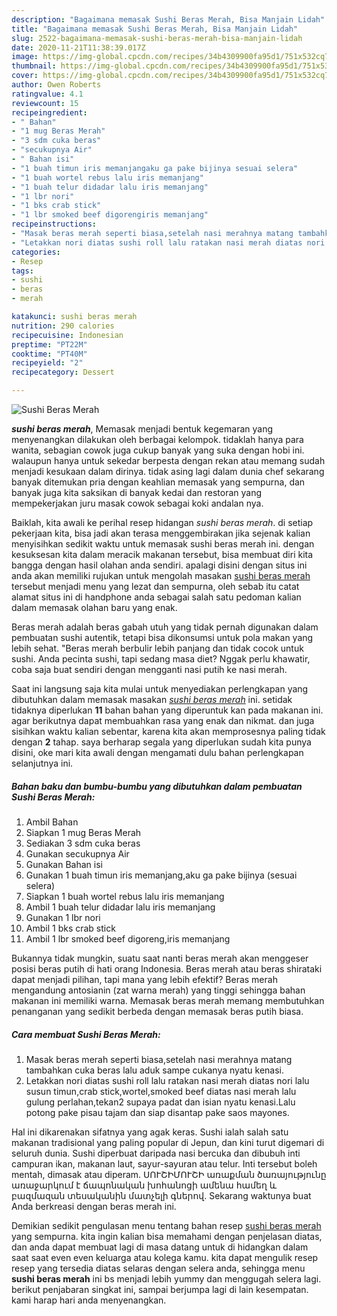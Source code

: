 ```yaml
---
description: "Bagaimana memasak Sushi Beras Merah, Bisa Manjain Lidah"
title: "Bagaimana memasak Sushi Beras Merah, Bisa Manjain Lidah"
slug: 2522-bagaimana-memasak-sushi-beras-merah-bisa-manjain-lidah
date: 2020-11-21T11:38:39.017Z
image: https://img-global.cpcdn.com/recipes/34b4309900fa95d1/751x532cq70/sushi-beras-merah-foto-resep-utama.jpg
thumbnail: https://img-global.cpcdn.com/recipes/34b4309900fa95d1/751x532cq70/sushi-beras-merah-foto-resep-utama.jpg
cover: https://img-global.cpcdn.com/recipes/34b4309900fa95d1/751x532cq70/sushi-beras-merah-foto-resep-utama.jpg
author: Owen Roberts
ratingvalue: 4.1
reviewcount: 15
recipeingredient:
- " Bahan"
- "1 mug Beras Merah"
- "3 sdm cuka beras"
- "secukupnya Air"
- " Bahan isi"
- "1 buah timun iris memanjangaku ga pake bijinya sesuai selera"
- "1 buah wortel rebus lalu iris memanjang"
- "1 buah telur didadar lalu iris memanjang"
- "1 lbr nori"
- "1 bks crab stick"
- "1 lbr smoked beef digorengiris memanjang"
recipeinstructions:
- "Masak beras merah seperti biasa,setelah nasi merahnya matang tambahkan cuka beras lalu aduk sampe cukanya nyatu kenasi."
- "Letakkan nori diatas sushi roll lalu ratakan nasi merah diatas nori lalu susun timun,crab stick,wortel,smoked beef diatas nasi merah lalu gulung perlahan,tekan2 supaya padat dan isian nyatu kenasi.Lalu potong pake pisau tajam dan siap disantap pake saos mayones."
categories:
- Resep
tags:
- sushi
- beras
- merah

katakunci: sushi beras merah 
nutrition: 290 calories
recipecuisine: Indonesian
preptime: "PT22M"
cooktime: "PT40M"
recipeyield: "2"
recipecategory: Dessert

---
```



![Sushi Beras Merah](https://img-global.cpcdn.com/recipes/34b4309900fa95d1/751x532cq70/sushi-beras-merah-foto-resep-utama.jpg)

<b><i>sushi beras merah</i></b>, Memasak menjadi bentuk kegemaran yang menyenangkan dilakukan oleh berbagai kelompok. tidaklah hanya para wanita, sebagian cowok juga cukup banyak yang suka dengan hobi ini. walaupun hanya untuk sekedar berpesta dengan rekan atau memang sudah menjadi kesukaan dalam dirinya. tidak asing lagi dalam dunia chef sekarang banyak ditemukan pria dengan keahlian memasak yang sempurna, dan banyak juga kita saksikan di banyak kedai dan restoran yang mempekerjakan juru masak cowok sebagai koki andalan nya.

Baiklah, kita awali ke perihal resep hidangan <i>sushi beras merah</i>. di setiap pekerjaan kita, bisa jadi akan terasa menggembirakan jika sejenak kalian menyisihkan sedikit waktu untuk memasak sushi beras merah ini. dengan kesuksesan kita dalam meracik makanan tersebut, bisa membuat diri kita bangga dengan hasil olahan anda sendiri. apalagi disini dengan situs ini anda akan memiliki rujukan untuk mengolah masakan <u>sushi beras merah</u> tersebut menjadi menu yang lezat dan sempurna, oleh sebab itu catat alamat situs ini di handphone anda sebagai salah satu pedoman kalian dalam memasak olahan baru yang enak.

Beras merah adalah beras gabah utuh yang tidak pernah digunakan dalam pembuatan sushi autentik, tetapi bisa dikonsumsi untuk pola makan yang lebih sehat. &#34;Beras merah berbulir lebih panjang dan tidak cocok untuk sushi. Anda pecinta sushi, tapi sedang masa diet? Nggak perlu khawatir, coba saja buat sendiri dengan mengganti nasi putih ke nasi merah.


Saat ini langsung saja kita mulai untuk menyediakan perlengkapan yang dibutuhkan dalam memasak masakan <u><i>sushi beras merah</i></u> ini. setidak tidaknya diperlukan <b>11</b> bahan bahan yang diperuntuk kan pada makanan ini. agar berikutnya dapat membuahkan rasa yang enak dan nikmat. dan juga sisihkan waktu kalian sebentar, karena kita akan memprosesnya paling tidak dengan <b>2</b> tahap. saya berharap segala yang diperlukan sudah kita punya disini, oke mari kita awali dengan mengamati dulu bahan perlengkapan selanjutnya ini.

<!--inarticleads1-->

##### Bahan baku dan bumbu-bumbu yang dibutuhkan dalam pembuatan Sushi Beras Merah:

1. Ambil  Bahan
1. Siapkan 1 mug Beras Merah
1. Sediakan 3 sdm cuka beras
1. Gunakan secukupnya Air
1. Gunakan  Bahan isi
1. Gunakan 1 buah timun iris memanjang,aku ga pake bijinya (sesuai selera)
1. Siapkan 1 buah wortel rebus lalu iris memanjang
1. Ambil 1 buah telur didadar lalu iris memanjang
1. Gunakan 1 lbr nori
1. Ambil 1 bks crab stick
1. Ambil 1 lbr smoked beef digoreng,iris memanjang


Bukannya tidak mungkin, suatu saat nanti beras merah akan menggeser posisi beras putih di hati orang Indonesia. Beras merah atau beras shirataki dapat menjadi pilihan, tapi mana yang lebih efektif? Beras merah mengandung antosianin (zat warna merah) yang tinggi sehingga bahan makanan ini memiliki warna. Memasak beras merah memang membutuhkan penanganan yang sedikit berbeda dengan memasak beras putih biasa. 

<!--inarticleads2-->

##### Cara membuat Sushi Beras Merah:

1. Masak beras merah seperti biasa,setelah nasi merahnya matang tambahkan cuka beras lalu aduk sampe cukanya nyatu kenasi.
1. Letakkan nori diatas sushi roll lalu ratakan nasi merah diatas nori lalu susun timun,crab stick,wortel,smoked beef diatas nasi merah lalu gulung perlahan,tekan2 supaya padat dan isian nyatu kenasi.Lalu potong pake pisau tajam dan siap disantap pake saos mayones.


Hal ini dikarenakan sifatnya yang agak keras. Sushi ialah salah satu makanan tradisional yang paling popular di Jepun, dan kini turut digemari di seluruh dunia. Sushi diperbuat daripada nasi bercuka dan dibubuh inti campuran ikan, makanan laut, sayur-sayuran atau telur. Inti tersebut boleh mentah, dimasak atau diperam. ՍՈՒՇԻՄՈՒՇԻ առաքման ծառայությունը առաջարկում է ճապոնական խոհանոցի ամենա համեղ և բազմազան տեսականին մատչելի գներով. Sekarang waktunya buat Anda berkreasi dengan beras merah ini. 

Demikian sedikit pengulasan menu tentang bahan resep <u>sushi beras merah</u> yang sempurna. kita ingin kalian bisa memahami dengan penjelasan diatas, dan anda dapat membuat lagi di masa datang untuk di hidangkan dalam saat saat even even keluarga atau kolega kamu. kita dapat mengulik resep resep yang tersedia diatas selaras dengan selera anda, sehingga menu <b>sushi beras merah</b> ini bs menjadi lebih yummy dan menggugah selera lagi. berikut penjabaran singkat ini, sampai berjumpa lagi di lain kesempatan. kami harap hari anda menyenangkan.
